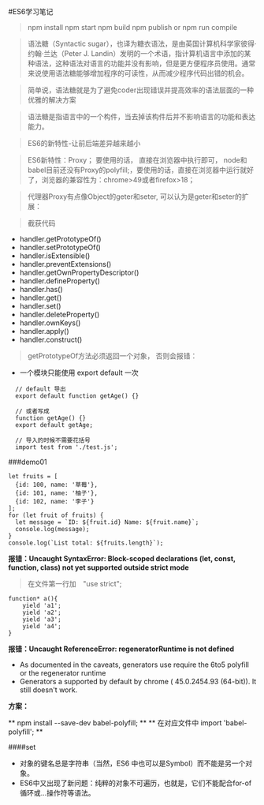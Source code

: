 #ES6学习笔记

> npm install
> npm start
> npm build
> npm publish
> or npm run compile


>语法糖（Syntactic sugar），也译为糖衣语法，是由英国计算机科学家彼得·约翰·兰达（Peter J. Landin）发明的一个术语，指计算机语言中添加的某种语法，这种语法对语言的功能并没有影响，但是更方便程序员使用。通常来说使用语法糖能够增加程序的可读性，从而减少程序代码出错的机会。

>简单说，语法糖就是为了避免coder出现错误并提高效率的语法层面的一种优雅的解决方案

>语法糖是指语言中的一个构件，当去掉该构件后并不影响语言的功能和表达能力。

>ES6的新特性-让前后端差异越来越小

>
>ES6新特性：Proxy； 要使用的话， 直接在浏览器中执行即可， node和babel目前还没有Proxy的polyfill;，要使用的话，直接在浏览器中运行就好了，浏览器的兼容性为：chrome>49或者firefox>18；

>代理器Proxy有点像Object的geter和seter,  可以认为是geter和seter的扩展：

>截获代码
>
+ handler.getPrototypeOf() 
+ handler.setPrototypeOf() 
+ handler.isExtensible() 
+ handler.preventExtensions() 
+ handler.getOwnPropertyDescriptor() 
+ handler.defineProperty() 
+ handler.has() 
+ handler.get() 
+ handler.set() 
+ handler.deleteProperty() 
+ handler.ownKeys() 
+ handler.apply() 
+ handler.construct()

>getPrototypeOf方法必须返回一个对象， 否则会报错：

>
+ 一个模块只能使用 export default 一次

```
  // default 导出
  export default function getAge() {} 
 
  // 或者写成
  function getAge() {}
  export default getAge;

  // 导入的时候不需要花括号
  import test from './test.js';
```

###demo01

```
let fruits = [
  {id: 100, name: '草莓'},
  {id: 101, name: '柚子'},
  {id: 102, name: '李子'}
];
for (let fruit of fruits) {
  let message = `ID: ${fruit.id} Name: ${fruit.name}`;
  console.log(message);
}
console.log(`List total: ${fruits.length}`);
```


**报错：Uncaught SyntaxError: Block-scoped declarations (let, const, function, class) not yet supported outside strict mode**

>在文件第一行加　"use strict";


```
function* a(){
	yield 'a1';
	yield 'a2';
	yield 'a3';
	yield 'a4';
}
```


**报错：Uncaught ReferenceError: regeneratorRuntime is not defined**


>
+ As documented in the caveats, generators use require the 6to5 polyfill or the regenerator runtime
+ Generators a supported by default by chrome ( 45.0.2454.93 (64-bit)). It still doesn't work.

**方案：**

>

** npm install --save-dev babel-polyfill; **
** 在对应文件中 import 'babel-polyfill'; **


####set

>
+ 对象的键名总是字符串（当然，ES6 中也可以是Symbol）而不能是另一个对象。
+ ES6中又出现了新问题：纯粹的对象不可遍历，也就是，它们不能配合for-of循环或...操作符等语法。
